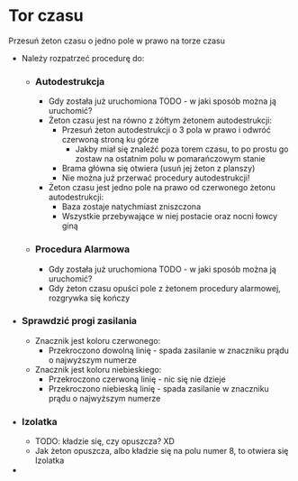 # Tor czasu

Przesuń żeton czasu o jedno pole w prawo na torze czasu

- Należy rozpatrzeć procedurę do:
    - ### Autodestrukcja
        - Gdy została już uruchomiona TODO - w jaki sposób można ją uruchomić?
        - Żeton czasu jest na równo z żółtym żetonem autodestrukcji:
            - Przesuń żeton autodestrukcji o 3 pola w prawo i odwróć czerwoną stroną ku górze
                - Jakby miał się znaleźć poza torem czasu, to po prostu go zostaw na ostatnim polu w pomarańczowym stanie
            - Brama główna się otwiera (usuń jej żeton z planszy)
            - Nie można już przerwać procedury autodestrukcji!
        - Żeton czasu jest jedno pole na prawo od czerwonego żetonu autodestrukcji:
            - Baza zostaje natychmiast zniszczona
            - Wszystkie przebywające w niej postacie oraz nocni łowcy giną
    - ### Procedura Alarmowa
        - Gdy została już uruchomiona TODO - w jaki sposób można ją uruchomić?
        - Gdy żeton czasu opuści pole z żetonem procedury alarmowej, rozgrywka się kończy

- ### Sprawdzić progi zasilania
    - Znacznik jest koloru czerwonego:
        - Przekroczono dowolną linię - spada zasilanie w znaczniku prądu o najwyższym numerze
    - Znacznik jest koloru niebieskiego:
        - Przekroczono czerwoną linię - nic się nie dzieje
        - Przekroczono niebieską linię - spada zasilanie w znaczniku prądu o najwyższym numerze

- ### Izolatka
    - TODO: kładzie się, czy opuszcza? XD
    - Jak żeton opuszcza, albo kładzie się na polu numer 8, to otwiera się Izolatka 
- 